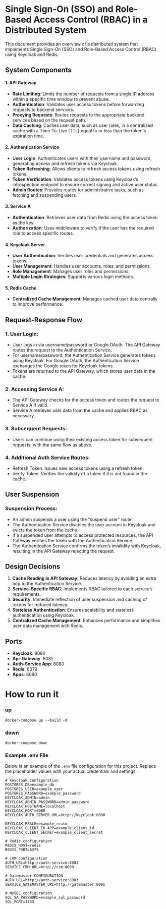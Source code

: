 # Single Sign-On (SSO) and Role-Based Access Control (RBAC) in a Distributed System

This document provides an overview of a distributed system that implements Single Sign-On (SSO) and Role-Based Access Control (RBAC) using Keycloak and Redis.

## System Components
#### 1. API Gateway
- **Rate Limiting**: Limits the number of requests from a single IP address within a specific time window to prevent abuse.
- **Authentication**: Validates user access tokens before forwarding requests to backend services.
- **Proxying Requests**: Routes requests to the appropriate backend services based on the request path.
- **Data Caching**: Caches user data, such as user roles, in a centralized cache with a Time-To-Live (TTL) equal to or less than the token's expiration time.

#### 2. Authentication Service
- **User Login**: Authenticates users with their username and password, generating access and refresh tokens via Keycloak.
- **Token Refreshing**: Allows clients to refresh access tokens using refresh tokens.
- **Token Verification**: Validates access tokens using Keycloak’s introspection endpoint to ensure correct signing and active user status.
- **Admin Routes**: Provides routes for administrative tasks, such as fetching and suspending users.

#### 3. Service A
- **Authentication**: Retrieves user data from Redis using the access token as the key.
- **Authorization**: Uses middleware to verify if the user has the required role to access specific routes.

#### 4. Keycloak Server
- **User Authentication**: Verifies user credentials and generates access tokens.
- **User Management**: Handles user accounts, roles, and permissions.
- **Role Management**: Manages user roles and permissions.
- **Multiple Login Strategies**: Supports various login methods.

#### 5. Redis Cache
- **Centralized Cache Management**: Manages cached user data centrally to improve performance.

## Request-Response Flow
### 1. User Login:

- User logs in via username/password or Google OAuth. The API Gateway routes the request to the Authentication Service.
- For username/password, the Authentication Service generates tokens using Keycloak. For Google OAuth, the Authentication Service exchanges the Google token for Keycloak tokens.
- Tokens are returned to the API Gateway, which stores user data in the cache.

### 2. Accessing Service A:

- The API Gateway checks for the access token and routes the request to Service A if valid.
- Service A retrieves user data from the cache and applies RBAC as necessary.

### 3. Subsequent Requests:
- Users can continue using their existing access token for subsequent requests, with the same flow as above.

### 4. Additional Auth Service Routes:
- Refresh Token: Issues new access tokens using a refresh token.
- Verify Token: Verifies the validity of a token if it is not found in the cache.

## User Suspension
### Suspension Process:
- An admin suspends a user using the “suspend user” route.
- The Authentication Service disables the user account in Keycloak and evicts the token from the cache.
- If a suspended user attempts to access protected resources, the API Gateway verifies the token with the Authentication Service.
- The Authentication Service confirms the token’s invalidity with Keycloak, resulting in the API Gateway rejecting the request.

## Design Decisions
1. **Cache Reading in API Gateway**: Reduces latency by avoiding an extra hop to the Authentication Service.
2. **Service-Specific RBAC**: Implements RBAC tailored to each service’s requirements.
3. **Security**: Immediate reflection of user suspension and caching of tokens for reduced latency.
4. **Stateless Authentication**: Ensures scalability and stateless authentication using Keycloak.
5. **Centralized Cache Management**: Enhances performance and simplifies user data management with Redis.

## Ports

- **Keycloak**: 8080
- **Api-Gateway**: 8081
- **Auth-Service App**: 8083
- **Redis**: 6379
- **Apps**: 8090

# How to run it

### up
```
docker-compose up --build -d
```

### down
```
docker-compose down 
```

### Example .env File

Below is an example of the `.env` file configuration for this project. Replace the placeholder values with your actual credentials and settings:

```properties
# Keycloak configuration
POSTGRES_DB=example_db
POSTGRES_USER=example_user
POSTGRES_PASSWORD=example_password
KEYCLOAK_ADMIN=admin
KEYCLOAK_ADMIN_PASSWORD=admin_password
KEYCLOAK_HOSTNAME=localhost
KEYCLOAK_PORT=8080
KEYCLOAK_AUTH_SERVER_URL=http://keycloak:8080

KEYCLOAK_REALM=example_realm
KEYCLOAK_CLIENT_ID_APP=example_client_id
KEYCLOAK_CLIENT_SECRET=example_client_secret

# Redis configuration
REDIS_HOST=redis
REDIS_PORT=6379

# CRM configuration
AUTH_URL=http://auth-service:8083
SERVICE_CRM_URL=http://crm:8090

# Gatemaster CONFIGURATION
AUTH_URL=http://auth-service:8083
SERVICE_GATEMASTER_URL=http://gatemaster:8091

# MySQL configuration
SQL_SA_PASSWORD=example_sql_password
SQL_PORT=1433
```